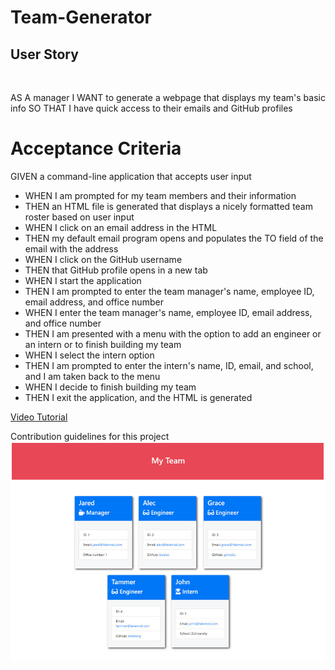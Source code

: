 # Team-Generator

## User Story

<br>

AS A manager
I WANT to generate a webpage that displays my team's basic info
SO THAT I have quick access to their emails and GitHub profiles

# Acceptance Criteria

GIVEN a command-line application that accepts user input
<br>

<ul>
<li>WHEN I am prompted for my team members and their information</li>
<li>THEN an HTML file is generated that displays a nicely formatted team roster based on user input</li>
<li>WHEN I click on an email address in the HTML</li>
<li>THEN my default email program opens and populates the TO field of the email with the address</li>
<li>WHEN I click on the GitHub username</li>
<li>THEN that GitHub profile opens in a new tab</li>
<li>WHEN I start the application</li>
<li>THEN I am prompted to enter the team manager's name, employee ID, email address, and office number</li>
<li>WHEN I enter the team manager's name, employee ID, email address, and office number</li>
<li>THEN I am presented with a menu with the option to add an engineer or an intern or to finish building my team</li>
<li>WHEN I select the intern option</li>
<li>THEN I am prompted to enter the intern's name, ID, email, and school, and I am taken back to the menu</li>
<li>WHEN I decide to finish building my team</li>
<li>THEN I exit the application, and the HTML is generated</li>
</ul>

[Video Tutorial](https://placeholder)

Contribution guidelines for this project
<img src="./assets/images/team-generator-capture.png"/>
